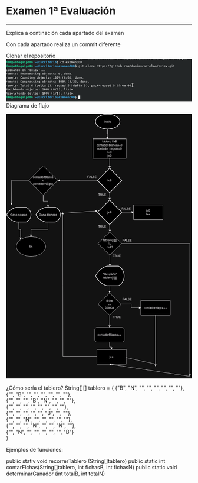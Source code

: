 # Examen 1ª Evaluación

---

Explica a continación cada apartado del examen

Con cada apartado realiza un commit diferente

Clonar el repositorio
![clonar.png](imagenes/clonar.png)
Diagrama de flujo

![Damas.drawio.png](imagenes/Damas.drawio.png)

¿Cómo sería el tablero?
String[][] tablero = {
{"B", "N", "",  "", "", "", "", ""},  
{"",  "B",  "",  "", "", "", "", ""},  
{"",  "",  "",  "B", "N", "", "", ""},  
{"",  "",  "",  "", "", "", "", ""},  
{"",  "",  "",  "", "", "B", "", ""},  
{"",  "",  "N", "", "", "", "", ""},  
{"",  "",  "",  "N", "", "", "N", ""},  
{"",  "N",  "",  "", "", "", "", "B"}   
}


Ejemplos de funciones:

public stativ void recorrerTablero (String[]tablero)
public static int contarFichas(String[]tablero, int fichasB, int fichasN)
public static void determinarGanador (int totalB, int totalN)